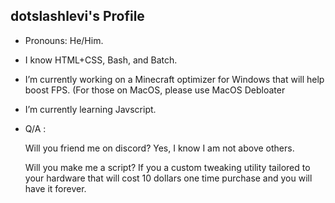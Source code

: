 ## dotslashlevi's Profile
- Pronouns: He/Him.
- I know HTML+CSS, Bash, and Batch.
- I’m currently working on a Minecraft optimizer for Windows that will help boost FPS. (For those on MacOS, please use MacOS Debloater
- I’m currently learning Javscript.
- Q/A :

     Will you friend me on discord? Yes, I know I am not above others.
     
     Will you make me a script? If you a custom tweaking utility tailored to your hardware that will cost 10 dollars one time purchase and you will have it forever.
